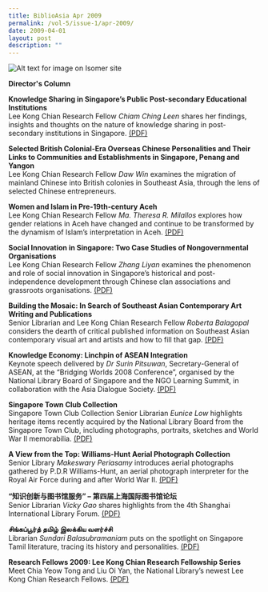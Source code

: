 ```yaml
---
title: BiblioAsia Apr 2009
permalink: /vol-5/issue-1/apr-2009/
date: 2009-04-01
layout: post
description: ""
---
```

![Alt text for image on Isomer site](/images/covers/ba5-1.jpg)

<a style="text-decoration: none; font-weight: bold;" href="/vol-5/issue1/apr-2009/director-column/">Director's Column</a>

<a style="text-decoration: none; font-weight: bold;" href="/vol-5/issue1/apr-2009/knowledge-sharing-post-secondary-institution/">Knowledge Sharing in Singapore’s Public Post-secondary Educational Institutions</a><br>
Lee Kong Chian Research Fellow *Chiam Ching Leen* shares her findings, insights and thoughts on the nature of knowledge sharing in post-secondary institutions in Singapore. [(PDF)](/files/pdf/vol-5/issue-1/v5-issue1_KnowledgeSharing.pdf)

<a style="text-decoration: none; font-weight: bold;" href="/vol-5/issue1/apr-2009/british-colonial-overseas-chinese-community/">Selected British Colonial-Era Overseas Chinese Personalities and Their Links to Communities and Establishments in Singapore, Penang and Yangon
</a><br>Lee Kong Chian Research Fellow *Daw Win* examines the migration of mainland Chinese into British colonies in Southeast Asia, through the lens of selected Chinese entrepreneurs.

<a style="text-decoration: none; font-weight: bold;" href="/vol-5/issue1/apr-2009/aceh-women-islam-nineteenth-century/">Women and Islam in Pre-19th-century Aceh</a><br>Lee Kong Chian Research Fellow *Ma. Theresa R. Milallos* explores how gender relations in Aceh have changed and continue to be transformed by the dynamism of Islam’s interpretation in Aceh. [(PDF)](/files/pdf/vol-5/issue-1/v5-issue1_WomenIslam.pdf)

<a style="text-decoration: none; font-weight: bold;" href="/vol-5/issue1/apr-2009/singapore-social-innovation-case-studies/">Social Innovation in Singapore: Two Case Studies of Nongovernmental Organisations</a><br>Lee Kong Chian Research Fellow *Zhang Liyan* examines the phenomenon and role of social innovation in Singapore’s historical and post-independence development through Chinese clan associations and grassroots organisations. [(PDF)](/files/pdf/vol-5/issue-1/v5-issue1_SocialInnovation.pdf)

<a style="text-decoration: none; font-weight: bold;" href="/vol-5/issue1/apr-2009/mosaic-building-contemporary-art-writing/">Building the Mosaic: In Search of Southeast Asian Contemporary Art Writing and Publications</a><br>Senior Librarian and Lee Kong Chian Research Fellow *Roberta Balagopal* considers the dearth of critical published information on Southeast Asian contemporary visual art and artists and how to fill that gap. [(PDF)](/files/pdf/vol-5/issue-1/v5-issue1_BuildingMosaic.pdf)

<a style="text-decoration: none; font-weight: bold;" href="/vol-5/issue1/apr-2009/knowledge-economy-linchpin-asean-integration/">Knowledge Economy: Linchpin of ASEAN Integration</a><br>Keynote speech delivered by *Dr Surin Pitsuwan*, Secretary-General of ASEAN, at the “Bridging Worlds 2008 Conference”, organised by the National Library Board of Singapore and the NGO Learning Summit, in collaboration with the Asia Dialogue Society. [(PDF)](/files/pdf/vol-5/issue-1/v5-issue1_AseanIntegration.pdf)

<a style="text-decoration: none; font-weight: bold;" href="/vol-5/issue1/apr-2009/singapore-town-club-collection/">Singapore Town Club Collection</a><br>Singapore Town Club Collection Senior Librarian *Eunice Low* highlights heritage items recently acquired by the National Library Board from the Singapore Town Club, including photographs, portraits, sketches and World War II memorabilia.
[(PDF)](/files/pdf/vol-5/issue-1/v5-issue1_TownClub.pdf)

<a style="text-decoration: none; font-weight: bold;" href="/vol-5/issue1/apr-2009/williams-hunt-aerial-view-photograph/">A View from the Top: Williams-Hunt Aerial Photograph Collection</a><br>Senior Library *Makeswary Periasamy* introduces aerial photographs gathered by P.D.R Williams-Hunt, an aerial photograph interpreter for the Royal Air Force during and after World War II. [(PDF)](/files/pdf/vol-5/issue-1/v5-issue1_WilliamsHunt.pdf)

**“知识创新与图书馆服务” – 第四届上海国际图书馆论坛** <br>
Senior Librarian *Vicky Gao* shares highlights from the 4th Shanghai International Library Forum. [(PDF)](/files/pdf/vol-5/issue-1/v5-issue1_IntelligenceInnovation.pdf)

**சிங்கப்பூர்த் தமிழ் இலக்கிய வளர்ச்சி** <br>
Librarian *Sundari Balasubramaniam* puts on the spotlight on Singapore Tamil literature, tracing its history and personalities. [(PDF)](/files/pdf/vol-5/issue-1/v5-issue1_TamilLiterature.pdf)

**Research Fellows 2009: Lee Kong Chian Research Fellowship Series** <br>
Meet Chia Yeow Tong and Liu Oi Yan, the National Library’s newest Lee Kong Chian Research Fellows. [(PDF)](/files/pdf/vol-5/issue-1/v5-issue1_ResearchFellows.pdf)